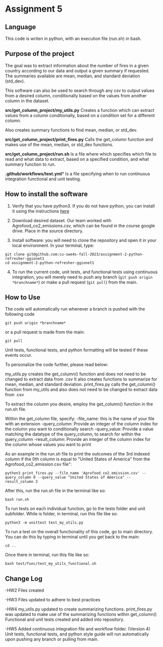 # Assignment 5

## Language
This code is writen in python, with an execution file (run.sh) in bash.

## Purpose of the project
The goal was to extract information about the number of fires
in a given country according to our data and output a given summary if requested.
The summaries available are mean, median, and standard deviation (std_dev).

This software can also be used to search through any csv
to output values from a desired column, 
conditionally based on the values from another column in the dataset.

**src/get_column_project/my_utils.py** 
Creates a function which can extract values from a column conditionally,
based on a condition set for a different column.

Also creates summary functions to find mean, median, or std_dev.

**src/get_column_project/print_fires.py** 
Calls the get_column function and makes use of the mean, median, or std_dev functions.

**src/get_column_project/run.sh** 
Is a file where which specifies which file to read
and what data to extract, based on a specified condition, and what summary function to run.

**.github/workflows/test.yml***
Is a file specifying when to run continuous integration functional and unit testing.

## How to install the software
1. Verify that you have python3. If you do not have python, you can install it using the instructions [here](https://www.python.org/downloads/)

2. Download desired dataset. Our team worked with Agrofood_co2_emissions.csv, which can be found in the course google drive. Place in the source directory.

3. Install software: you will need to clone the repository and open it in your local environment. In your terminal, type:

```
git clone git@github.com:cu-swe4s-fall-2023/assignment-2-python-refresher-ggionet1
cd assignment-2-python-refresher-ggionet1

```
4. To run the current code, unit tests, and functional tests using continuous integration, you will merely need to push any branch (```git push origin *branchname*```) or make a pull request (```git pull```) from the main.

## How to Use
The code will automatically run whenever a branch is pushed with the following code 

```
git push origin *branchname*
```
or a pull request is made from the main:
```
git pull
``` 

Unit tests, functional tests, and python formatting will be tested if these events occur.

To personalize the code further, please read below:

my_utils.py creates the get_column() function and does not need to be changed to extract data from .csv
    It also creates functions to summarize for mean, median, and standard deviation.
print_fires.py calls the get_column() function from my_utils and also does not need to be changed to extract data from .csv

To extract the column you desire, employ the get_column() function in the run.sh file. 

Within the get_column file, specify:
-file_name: this is the name of your file with an extension
-query_column: Provide an integer of the column index for the column you want to conditionally search
-query_value: Provide a value matching the datatype of the query_column, to search for within the query_column
-result_column: Provide an integer of the column index for the column whose values you want to print

As an example in the run.sh file to print the outcomes of the 3rd indexed column if the 0th column is equal to "United States of America" from the Agrofood_co2_emission.csv file":

```
python3 print_fires.py --file_name 'Agrofood_co2_emission.csv' --query_column 0 --query_value "United States of America" --result_column 3
```

After this, run the run.sh file in the terminal like so:
```
bash run.sh
```

To run tests on each individual function, go to the tests folder and unit subfolder. While is folder, in terminal, run this file like so:
```
python3 -m unittest test_my_utils.py
```

To run a test on the overall functionality of this code, go to main directory. 
You can do this by typing in terminal until you get back to the main:
```
cd ..
```

Once there in terminal, run this file like so:
```
bash test/func/test_my_utils_functional.sh
```

## Change Log
-HW2 Files created

-HW3 Files updated to adhere to best practices

-HW4 my_utils.py updated to create summarizing functions. 
    print_fires.py was updated to make use of the summarizing functions within get_column()
    Functional and unit tests created and added into repository.

-HW5 Added continuous integration file and workflow folder. (Version 4)
    Unit tests, functional tests, and python style guide will run automatically upon pushing any branch or pulling from main.
